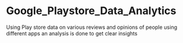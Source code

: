 # Google_Playstore_Data_Analytics
Using Play store data on various reviews and opinions of people using different apps an analysis is done to get clear insights
